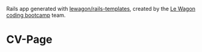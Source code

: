 Rails app generated with [lewagon/rails-templates](https://github.com/lewagon/rails-templates), created by the [Le Wagon coding bootcamp](https://www.lewagon.com) team.
# CV-Page
